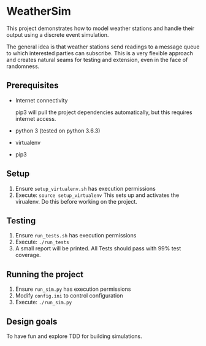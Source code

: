 # WeatherSim

This project demonstrates how to model weather stations and handle their output using a discrete event simulation.

The general idea is that weather stations send readings to a message queue to which interested parties can subscribe.
This is a very flexible approach and creates natural seams for testing and extension, even in the face of randomness.


## Prerequisites
- Internet connectivity

    pip3 will pull the project dependencies automatically, but this requires internet access.
- python 3 (tested on python 3.6.3)
- virtualenv
- pip3

## Setup
1. Ensure `setup_virtualenv.sh` has execution permissions
2. Execute: `source setup_virtualenv` This sets up and activates the virualenv. Do this before working on the project.

## Testing
1. Ensure `run_tests.sh` has execution permissions
2. Execute: `./run_tests`
3. A small report will be printed. All Tests should pass with 99% test coverage.

## Running the project
1. Ensure `run_sim.py` has execution permissions
2. Modify `config.ini` to control configuration
2. Execute: `./run_sim.py`

## Design goals
To have fun and explore TDD for building simulations.

